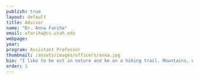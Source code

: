 ```yaml
---
publish: true
layout: default
title: Advisor
name: "Dr. Anna Fariha"
email: afariha@cs.utah.edu
webpage:
year:
program: Assistant Professor
thumbnail: /assets/images/officers/anna.jpg
bio: "I like to be out in nature and be on a hiking trail. Mountains, wildflowers, and alpine lakes are my favorites. I also enjoy music, playing the piano, and reading science fiction."
order: 1
---
```


